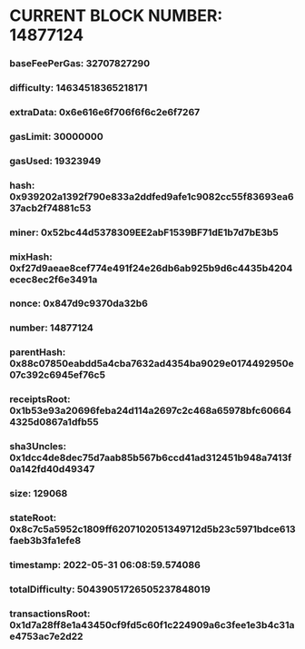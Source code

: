 # CURRENT BLOCK NUMBER: 14877124

### baseFeePerGas: 32707827290
### difficulty: 14634518365218171
### extraData: 0x6e616e6f706f6f6c2e6f7267
### gasLimit: 30000000
### gasUsed: 19323949
### hash: 0x939202a1392f790e833a2ddfed9afe1c9082cc55f83693ea637acb2f74881c53
### miner: 0x52bc44d5378309EE2abF1539BF71dE1b7d7bE3b5
### mixHash: 0xf27d9aeae8cef774e491f24e26db6ab925b9d6c4435b4204ecec8ec2f6e3491a
### nonce: 0x847d9c9370da32b6
### number: 14877124
### parentHash: 0x88c07850eabdd5a4cba7632ad4354ba9029e0174492950e07c392c6945ef76c5
### receiptsRoot: 0x1b53e93a20696feba24d114a2697c2c468a65978bfc606644325d0867a1dfb55
### sha3Uncles: 0x1dcc4de8dec75d7aab85b567b6ccd41ad312451b948a7413f0a142fd40d49347
### size: 129068
### stateRoot: 0x8c7c5a5952c1809ff6207102051349712d5b23c5971bdce613faeb3b3fa1efe8
### timestamp: 2022-05-31 06:08:59.574086
### totalDifficulty: 50439051726505237848019
### transactionsRoot: 0x1d7a28ff8e1a43450cf9fd5c60f1c224909a6c3fee1e3b4c31ae4753ac7e2d22
